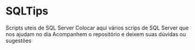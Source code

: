 # SQLTips
Scripts uteis de SQL Server
Colocar aqui vários scrips de SQL Server que nos ajudam no dia 
Acompanhem o repositório e deixem suas dúvidas ou sugestões 
